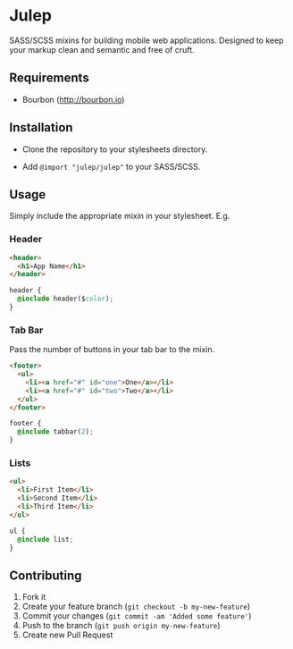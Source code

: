 # Julep

SASS/SCSS mixins for building mobile web applications. Designed to keep your markup clean and semantic and free of cruft.

## Requirements

* Bourbon (http://bourbon.io)

## Installation

* Clone the repository to your stylesheets directory.

* Add `@import "julep/julep"` to your SASS/SCSS.

## Usage

Simply include the appropriate mixin in your stylesheet. E.g.

### Header

```html
<header>
  <h1>App Name</h1>
</header>
```

```css
header {
  @include header($color);
}
```

### Tab Bar

Pass the number of buttons in your tab bar to the mixin.

```html
<footer>
  <ul>
    <li><a href="#" id="one">One</a></li>
    <li><a href="#" id="two">Two</a></li>
  </ul>
</footer>
```

```css
footer {
  @include tabbar(2);
}
```

### Lists

```html
<ul>
  <li>First Item</li>
  <li>Second Item</li>
  <li>Third Item</li>
</ul>
```

```css
ul {
  @include list;
}
```

## Contributing

1. Fork it
2. Create your feature branch (`git checkout -b my-new-feature`)
3. Commit your changes (`git commit -am 'Added some feature'`)
4. Push to the branch (`git push origin my-new-feature`)
5. Create new Pull Request
